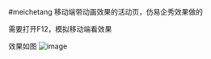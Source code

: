 #meichetang
移动端带动画效果的活动页，仿易企秀效果做的

需要打开F12，模拟移动端看效果

效果如图
![image](https://github.com/sxlcjqq/meichetang/blob/master/example.jpg)
